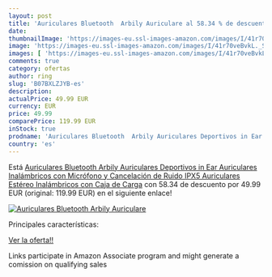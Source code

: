 ```yaml
---
layout: post
title: 'Auriculares Bluetooth  Arbily Auriculare al 58.34 % de descuento'
date: 
thumbnailImage: 'https://images-eu.ssl-images-amazon.com/images/I/41r70veBvkL._SL200_.jpg'
image: 'https://images-eu.ssl-images-amazon.com/images/I/41r70veBvkL._SL200_.jpg'
images: [ 'https://images-eu.ssl-images-amazon.com/images/I/41r70veBvkL._SL200_.jpg' ]
comments: true
category: ofertas
author: ring
slug: 'B07BXLZJYB-es'
description:
actualPrice: 49.99 EUR
currency: EUR
price: 49.99
comparePrice: 119.99 EUR
inStock: true
prodname: 'Auriculares Bluetooth  Arbily Auriculares Deportivos in Ear Auriculares Inalámbricos con Micrófono y Cancelación de Ruido IPX5 Auriculares Estéreo Inalámbricos con Caja de Carga'
country: 'es'
---
```


Está [Auriculares Bluetooth  Arbily Auriculares Deportivos in Ear Auriculares Inalámbricos con Micrófono y Cancelación de Ruido IPX5 Auriculares Estéreo Inalámbricos con Caja de Carga](https://www.amazon.es/dp/B07BXLZJYB/?tag=tolees-21) con 58.34 de descuento por 49.99 EUR (original: 119.99 EUR) en el siguiente enlace!

[![Auriculares Bluetooth  Arbily Auriculare](https://images-eu.ssl-images-amazon.com/images/I/41r70veBvkL._SL200_.jpg)](https://www.amazon.es/dp/B07BXLZJYB/?tag=tolees-21)

Principales características:


[Ver la oferta!!](https://www.amazon.es/dp/B07BXLZJYB/?tag=tolees-21)

Links participate in Amazon Associate program and might generate a comission on qualifying sales


